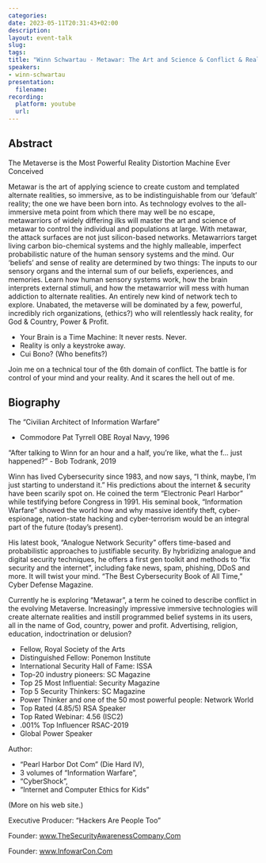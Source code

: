 ```yaml
---
categories:
date: 2023-05-11T20:31:43+02:00
description:
layout: event-talk
slug:
tags:
title: "Winn Schwartau - Metawar: The Art and Science & Conflict & Reality Distortion in the Metaverse"
speakers:
- winn-schwartau
presentation:
  filename:
recording:
  platform: youtube
  url:
---
```


## Abstract

The Metaverse is the Most Powerful Reality Distortion Machine Ever Conceived

Metawar is the art of applying science to create custom and templated alternate realities, so immersive, as to be indistinguishable from our ‘default’ reality; the one we have been born into. As technology evolves to the all-immersive meta point from which there may well be no escape, metawarriors of widely differing ilks will master the art and science of metawar to control the individual and populations at large. With metawar, the attack surfaces are not just silicon-based networks. Metawarriors target living carbon bio-chemical systems and the highly malleable, imperfect probabilistic nature of the human sensory systems and the mind. Our ‘beliefs’ and sense of reality are determined by two things: The inputs to our sensory organs and the internal sum of our beliefs, experiences, and memories. Learn how human sensory systems work, how the brain interprets external stimuli, and how the metawarrior will mess with human addiction to alternate realities. An entirely new kind of network tech to explore. Unabated, the metaverse will be dominated by a few, powerful, incredibly rich organizations, (ethics?) who will relentlessly hack reality, for God & Country, Power & Profit.

* Your Brain is a Time Machine: It never rests. Never.
* Reality is only a keystroke away.
* Cui Bono? (Who benefits?)

Join me on a technical tour of the 6th domain of conflict. The battle is for control of your mind and your reality. And it scares the hell out of me.

## Biography

The “Civilian Architect of Information Warfare”

- Commodore Pat Tyrrell OBE Royal Navy, 1996

“After talking to Winn for an hour and a half, you’re like, what the f... just happened?” - Bob Todrank, 2019

Winn has lived Cybersecurity since 1983, and now says, “I think, maybe, I’m just starting to understand it.” His predictions about the internet & security have been scarily spot on. He coined the term “Electronic Pearl Harbor” while testifying before Congress in 1991. His seminal book, “Information Warfare” showed the world how and why massive identify theft, cyber-espionage, nation-state hacking and cyber-terrorism would be an integral part of the future (today’s present).

His latest book, “Analogue Network Security” offers time-based and probabilistic approaches to justifiable security. By hybridizing analogue and digital security techniques, he offers a first gen toolkit and methods to “fix security and the internet”, including fake news, spam, phishing, DDoS and more. It will twist your mind. “The Best Cybersecurity Book of All Time,” Cyber Defense Magazine.

Currently he is exploring “Metawar”, a term he coined to describe conflict in the evolving Metaverse. Increasingly impressive immersive technologies will create alternate realities and instill programmed belief systems in its users, all in the name of God, country, power and profit. Advertising, religion, education, indoctrination or delusion?

* Fellow, Royal Society of the Arts
* Distinguished Fellow: Ponemon Institute
* International Security Hall of Fame: ISSA
* Top-20 industry pioneers: SC Magazine
* Top 25 Most Influential: Security Magazine
* Top 5 Security Thinkers: SC Magazine
* Power Thinker and one of the 50 most powerful people: Network World
* Top Rated (4.85/5) RSA Speaker
* Top Rated Webinar: 4.56 (ISC2)
* .001% Top Influencer RSAC-2019
* Global Power Speaker

Author: 

* “Pearl Harbor Dot Com” (Die Hard IV),
* 3 volumes of “Information Warfare”, 
* “CyberShock”,
* “Internet and Computer Ethics for Kids”

(More on his web site.)

Executive Producer: “Hackers Are People Too” 

Founder: www.TheSecurityAwarenessCompany.Com

Founder: www.InfowarCon.Com
